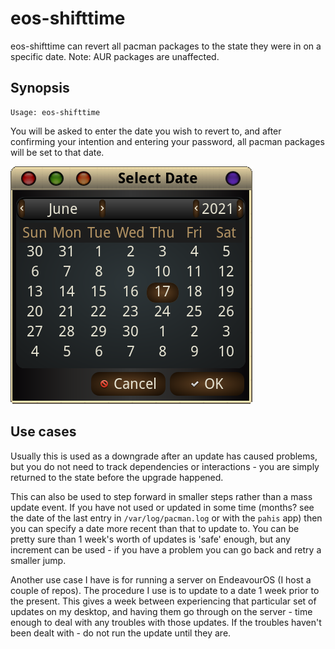 # eos-shifttime

eos-shifttime can revert all pacman packages to the state 
they were in on a specific date. Note: AUR packages are unaffected.

## Synopsis
```
Usage: eos-shifttime
```

You will be asked to enter the date you wish to revert to, and after confirming your intention and entering your password, all pacman packages will be set to that date. 

![](date-choose.png)

## Use cases

Usually this is used as a downgrade after an update has caused problems, but you do not need to track dependencies or interactions - you are simply returned to the state before the upgrade happened.

This can also be used to step forward in smaller steps rather than a mass update event. If you have not used or updated in some time (months? see the date of the last entry in 
`/var/log/pacman.log` or with the `pahis` app) then you can specify a date more recent than that to update to. You can be pretty sure than 1 week's worth of updates is 'safe' enough, but any increment can be used - if you have a problem you can go back and retry a smaller jump.

Another use case I have is for running a server on EndeavourOS (I host a couple of repos). The procedure I use is to update to a date 1 week prior to the present. This gives a week between experiencing that particular set of updates on my desktop, and having them go through on the server - time enough to deal with any troubles with those updates. If the troubles haven't been dealt with - do not run the update until they are. 
